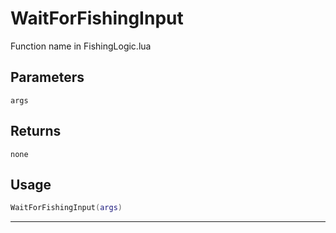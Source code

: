 # WaitForFishingInput
Function name in FishingLogic.lua
## Parameters
`args`
## Returns
`none`
## Usage
```lua
WaitForFishingInput(args)
```
---
